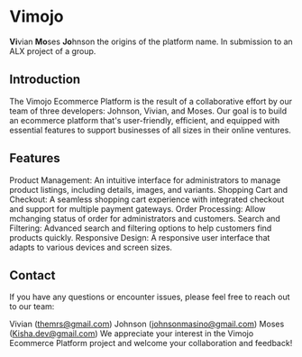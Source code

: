 # Vimojo

**Vi**vian **Mo**ses **Jo**hnson the origins of the platform name.
In submission to an ALX project of a group.

## Introduction
The Vimojo Ecommerce Platform is the result of a collaborative effort by our team of three developers: 
Johnson, Vivian, and Moses. 
Our goal is to build an ecommerce platform that's user-friendly, efficient, and equipped with essential 
features to support businesses of all sizes in their online ventures.

## Features

Product Management: An intuitive interface for administrators to manage product listings, including details, images, and variants.
Shopping Cart and Checkout: A seamless shopping cart experience with integrated checkout and support for multiple payment gateways.
Order Processing: Allow mchanging status of order for administrators and customers.
Search and Filtering: Advanced search and filtering options to help customers find products quickly.
Responsive Design: A responsive user interface that adapts to various devices and screen sizes.


## Contact
If you have any questions or encounter issues, please feel free to reach out to our team:

Vivian (themrs@gmail.com)
Johnson (johnsonmasino@gmail.com)
Moses (Kisha.dev@gmail.com)
We appreciate your interest in the Vimojo Ecommerce Platform project and welcome your collaboration and feedback!

